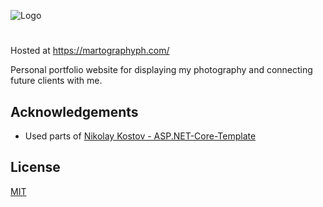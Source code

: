 
![Logo](https://martographyph.com/style/images/Martography%20Logo-A-black.png)


#

Hosted at https://martographyph.com/

Personal portfolio website for displaying my photography and connecting future clients with me.


## Acknowledgements

 - Used parts of [Nikolay Kostov - ASP.NET-Core-Template](https://github.com/NikolayIT/ASP.NET-Core-Template)


## License

[MIT](https://choosealicense.com/licenses/mit/)

